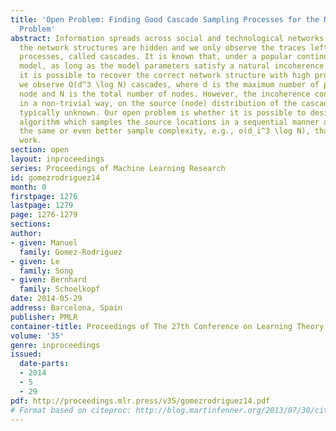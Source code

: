 ```yaml
---
title: 'Open Problem: Finding Good Cascade Sampling Processes for the Network Inference
  Problem'
abstract: Information spreads across social and technological networks, but often
  the network structures are hidden and we only observe the traces left by the diffusion
  processes, called cascades. It is known that, under a popular continuous-time diffusion
  model, as long as the model parameters satisfy a natural incoherence condition,
  it is possible to recover the correct network structure with high probability if
  we observe O(d^3 \log N) cascades, where d is the maximum number of parents of a
  node and N is the total number of nodes. However, the incoherence condition depends,
  in a non-trivial way, on the source (node) distribution of the cascades, which is
  typically unknown. Our open problem is whether it is possible to design an active
  algorithm which samples the source locations in a sequential manner and achieves
  the same or even better sample complexity, e.g., o(d_i^3 \log N), than previous
  work.
section: open
layout: inproceedings
series: Proceedings of Machine Learning Research
id: gomezrodriguez14
month: 0
firstpage: 1276
lastpage: 1279
page: 1276-1279
sections: 
author:
- given: Manuel
  family: Gomez-Rodriguez
- given: Le
  family: Song
- given: Bernhard
  family: Schoelkopf
date: 2014-05-29
address: Barcelona, Spain
publisher: PMLR
container-title: Proceedings of The 27th Conference on Learning Theory
volume: '35'
genre: inproceedings
issued:
  date-parts:
  - 2014
  - 5
  - 29
pdf: http://proceedings.mlr.press/v35/gomezrodriguez14.pdf
# Format based on citeproc: http://blog.martinfenner.org/2013/07/30/citeproc-yaml-for-bibliographies/
---
```

